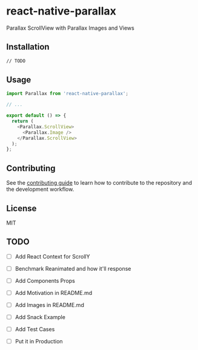 # react-native-parallax

Parallax ScrollView with Parallax Images and Views

## Installation

```sh
// TODO
```

## Usage

```js
import Parallax from 'react-native-parallax';

// ...

export default () => {
  return (
    <Parallax.ScrollView>
      <Parallax.Image />
    </Parallax.ScrollView>
  );
};
```

## Contributing

See the [contributing guide](CONTRIBUTING.md) to learn how to contribute to the repository and the development workflow.

## License

MIT

## TODO

- [ ] Add React Context for ScrollY
- [ ] Benchmark Reanimated and how it'll response
- [ ] Add Components Props
- [ ] Add Motivation in README.md
- [ ] Add Images in README.md
- [ ] Add Snack Example
- [ ] Add Test Cases
- [ ] Put it in Production


